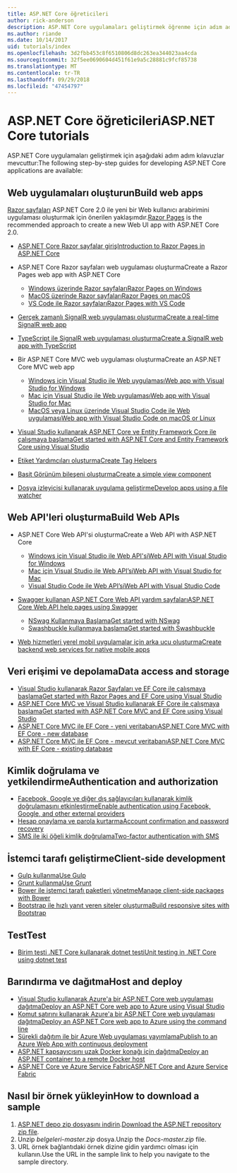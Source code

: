 ```yaml
---
title: ASP.NET Core öğreticileri
author: rick-anderson
description: ASP.NET Core uygulamaları geliştirmek öğrenme için adım adım kılavuzlar listesi.
ms.author: riande
ms.date: 10/14/2017
uid: tutorials/index
ms.openlocfilehash: 3d2fbb453c8f6510806d8dc263ea344023aa4cda
ms.sourcegitcommit: 32f5ee0690604d451f61e9a5c28881c9fcf85738
ms.translationtype: MT
ms.contentlocale: tr-TR
ms.lasthandoff: 09/29/2018
ms.locfileid: "47454797"
---
```

# <a name="aspnet-core-tutorials"></a><span data-ttu-id="74e18-103">ASP.NET Core öğreticileri</span><span class="sxs-lookup"><span data-stu-id="74e18-103">ASP.NET Core tutorials</span></span>

<span data-ttu-id="74e18-104">ASP.NET Core uygulamaları geliştirmek için aşağıdaki adım adım kılavuzlar mevcuttur:</span><span class="sxs-lookup"><span data-stu-id="74e18-104">The following step-by-step guides for developing ASP.NET Core applications are available:</span></span>

## <a name="build-web-apps"></a><span data-ttu-id="74e18-105">Web uygulamaları oluşturun</span><span class="sxs-lookup"><span data-stu-id="74e18-105">Build web apps</span></span>

<span data-ttu-id="74e18-106">[Razor sayfaları](xref:razor-pages/index) ASP.NET Core 2.0 ile yeni bir Web kullanıcı arabirimini uygulaması oluşturmak için önerilen yaklaşımdır.</span><span class="sxs-lookup"><span data-stu-id="74e18-106">[Razor Pages](xref:razor-pages/index) is the recommended approach to create a new Web UI app with ASP.NET Core 2.0.</span></span>

* [<span data-ttu-id="74e18-107">ASP.NET Core Razor sayfalar giriş</span><span class="sxs-lookup"><span data-stu-id="74e18-107">Introduction to Razor Pages in ASP.NET Core</span></span>](xref:razor-pages/index)
* <span data-ttu-id="74e18-108">ASP.NET Core Razor sayfaları web uygulaması oluşturma</span><span class="sxs-lookup"><span data-stu-id="74e18-108">Create a Razor Pages web app with ASP.NET Core</span></span>

   * [<span data-ttu-id="74e18-109">Windows üzerinde Razor sayfaları</span><span class="sxs-lookup"><span data-stu-id="74e18-109">Razor Pages on Windows</span></span>](xref:tutorials/razor-pages/index)
   * [<span data-ttu-id="74e18-110">MacOS üzerinde Razor sayfaları</span><span class="sxs-lookup"><span data-stu-id="74e18-110">Razor Pages on macOS</span></span>](xref:tutorials/razor-pages-mac/index)
   * [<span data-ttu-id="74e18-111">VS Code ile Razor sayfaları</span><span class="sxs-lookup"><span data-stu-id="74e18-111">Razor Pages with VS Code</span></span>](xref:tutorials/razor-pages-vsc/index)  

* [<span data-ttu-id="74e18-112">Gerçek zamanlı SignalR web uygulaması oluşturma</span><span class="sxs-lookup"><span data-stu-id="74e18-112">Create a real-time SignalR web app</span></span>](xref:tutorials/signalr)
* [<span data-ttu-id="74e18-113">TypeScript ile SignalR web uygulaması oluşturma</span><span class="sxs-lookup"><span data-stu-id="74e18-113">Create a SignalR web app with TypeScript</span></span>](xref:tutorials/signalr-typescript-webpack)

* <span data-ttu-id="74e18-114">Bir ASP.NET Core MVC web uygulaması oluşturma</span><span class="sxs-lookup"><span data-stu-id="74e18-114">Create an ASP.NET Core MVC web app</span></span>

   * [<span data-ttu-id="74e18-115">Windows için Visual Studio ile Web uygulaması</span><span class="sxs-lookup"><span data-stu-id="74e18-115">Web app with Visual Studio for Windows</span></span>](xref:tutorials/first-mvc-app/index)
   * [<span data-ttu-id="74e18-116">Mac için Visual Studio ile Web uygulaması</span><span class="sxs-lookup"><span data-stu-id="74e18-116">Web app with Visual Studio for Mac</span></span>](xref:tutorials/first-mvc-app-mac/index)
   * [<span data-ttu-id="74e18-117">MacOS veya Linux üzerinde Visual Studio Code ile Web uygulaması</span><span class="sxs-lookup"><span data-stu-id="74e18-117">Web app with Visual Studio Code on macOS or Linux</span></span>](xref:tutorials/first-mvc-app-xplat/index)

* [<span data-ttu-id="74e18-118">Visual Studio kullanarak ASP.NET Core ve Entity Framework Core ile çalışmaya başlama</span><span class="sxs-lookup"><span data-stu-id="74e18-118">Get started with ASP.NET Core and Entity Framework Core using Visual Studio</span></span>](xref:data/ef-mvc/index)
* [<span data-ttu-id="74e18-119">Etiket Yardımcıları oluşturma</span><span class="sxs-lookup"><span data-stu-id="74e18-119">Create Tag Helpers</span></span>](xref:mvc/views/tag-helpers/authoring)
* [<span data-ttu-id="74e18-120">Basit Görünüm bileşeni oluşturma</span><span class="sxs-lookup"><span data-stu-id="74e18-120">Create a simple view component</span></span>](xref:mvc/views/view-components#walkthrough-creating-a-simple-view-component)
* [<span data-ttu-id="74e18-121">Dosya izleyicisi kullanarak uygulama geliştirme</span><span class="sxs-lookup"><span data-stu-id="74e18-121">Develop apps using a file watcher</span></span>](xref:tutorials/dotnet-watch)

## <a name="build-web-apis"></a><span data-ttu-id="74e18-122">Web API'leri oluşturma</span><span class="sxs-lookup"><span data-stu-id="74e18-122">Build Web APIs</span></span>

* <span data-ttu-id="74e18-123">ASP.NET Core Web API'si oluşturma</span><span class="sxs-lookup"><span data-stu-id="74e18-123">Create a Web API with ASP.NET Core</span></span>

  * [<span data-ttu-id="74e18-124">Windows için Visual Studio ile Web API'si</span><span class="sxs-lookup"><span data-stu-id="74e18-124">Web API with Visual Studio for Windows</span></span>](xref:tutorials/first-web-api)
  * [<span data-ttu-id="74e18-125">Mac için Visual Studio ile Web API’si</span><span class="sxs-lookup"><span data-stu-id="74e18-125">Web API with Visual Studio for Mac</span></span>](xref:tutorials/first-web-api-mac)
  * [<span data-ttu-id="74e18-126">Visual Studio Code ile Web API’si</span><span class="sxs-lookup"><span data-stu-id="74e18-126">Web API with Visual Studio Code</span></span>](xref:tutorials/web-api-vsc)

* [<span data-ttu-id="74e18-127">Swagger kullanan ASP.NET Core Web API yardım sayfaları</span><span class="sxs-lookup"><span data-stu-id="74e18-127">ASP.NET Core Web API help pages using Swagger</span></span>](xref:tutorials/web-api-help-pages-using-swagger)
  * [<span data-ttu-id="74e18-128">NSwag Kullanmaya Başlama</span><span class="sxs-lookup"><span data-stu-id="74e18-128">Get started with NSwag</span></span>](xref:tutorials/get-started-with-nswag)
  * [<span data-ttu-id="74e18-129">Swashbuckle kullanmaya başlama</span><span class="sxs-lookup"><span data-stu-id="74e18-129">Get started with Swashbuckle</span></span>](xref:tutorials/get-started-with-swashbuckle)

* [<span data-ttu-id="74e18-130">Web hizmetleri yerel mobil uygulamalar için arka ucu oluşturma</span><span class="sxs-lookup"><span data-stu-id="74e18-130">Create backend web services for native mobile apps</span></span>](xref:mobile/native-mobile-backend)

## <a name="data-access-and-storage"></a><span data-ttu-id="74e18-131">Veri erişimi ve depolama</span><span class="sxs-lookup"><span data-stu-id="74e18-131">Data access and storage</span></span>

* [<span data-ttu-id="74e18-132">Visual Studio kullanarak Razor Sayfaları ve EF Core ile çalışmaya başlama</span><span class="sxs-lookup"><span data-stu-id="74e18-132">Get started with Razor Pages and EF Core using Visual Studio</span></span>](xref:data/ef-rp/intro)
* [<span data-ttu-id="74e18-133">ASP.NET Core MVC ve Visual Studio kullanarak EF Core ile çalışmaya başlama</span><span class="sxs-lookup"><span data-stu-id="74e18-133">Get started with ASP.NET Core MVC and EF Core using Visual Studio</span></span>](xref:data/ef-mvc/index)
* [<span data-ttu-id="74e18-134">ASP.NET Core MVC ile EF Core - yeni veritabanı</span><span class="sxs-lookup"><span data-stu-id="74e18-134">ASP.NET Core MVC with EF Core - new database</span></span>](/ef/core/get-started/aspnetcore/new-db)
* [<span data-ttu-id="74e18-135">ASP.NET Core MVC ile EF Core - mevcut veritabanı</span><span class="sxs-lookup"><span data-stu-id="74e18-135">ASP.NET Core MVC with EF Core - existing database</span></span>](/ef/core/get-started/aspnetcore/existing-db)

## <a name="authentication-and-authorization"></a><span data-ttu-id="74e18-136">Kimlik doğrulama ve yetkilendirme</span><span class="sxs-lookup"><span data-stu-id="74e18-136">Authentication and authorization</span></span>

* [<span data-ttu-id="74e18-137">Facebook, Google ve diğer dış sağlayıcıları kullanarak kimlik doğrulamasını etkinleştirme</span><span class="sxs-lookup"><span data-stu-id="74e18-137">Enable authentication using Facebook, Google, and other external providers</span></span>](xref:security/authentication/social/index)
* [<span data-ttu-id="74e18-138">Hesap onaylama ve parola kurtarma</span><span class="sxs-lookup"><span data-stu-id="74e18-138">Account confirmation and password recovery</span></span>](xref:security/authentication/accconfirm)
* [<span data-ttu-id="74e18-139">SMS ile iki öğeli kimlik doğrulama</span><span class="sxs-lookup"><span data-stu-id="74e18-139">Two-factor authentication with SMS</span></span>](xref:security/authentication/2fa)

## <a name="client-side-development"></a><span data-ttu-id="74e18-140">İstemci tarafı geliştirme</span><span class="sxs-lookup"><span data-stu-id="74e18-140">Client-side development</span></span>

* [<span data-ttu-id="74e18-141">Gulp kullanma</span><span class="sxs-lookup"><span data-stu-id="74e18-141">Use Gulp</span></span>](xref:client-side/using-gulp)
* [<span data-ttu-id="74e18-142">Grunt kullanma</span><span class="sxs-lookup"><span data-stu-id="74e18-142">Use Grunt</span></span>](xref:client-side/using-grunt)
* [<span data-ttu-id="74e18-143">Bower ile istemci tarafı paketleri yönetme</span><span class="sxs-lookup"><span data-stu-id="74e18-143">Manage client-side packages with Bower</span></span>](xref:client-side/bower)
* [<span data-ttu-id="74e18-144">Bootstrap ile hızlı yanıt veren siteler oluşturma</span><span class="sxs-lookup"><span data-stu-id="74e18-144">Build responsive sites with Bootstrap</span></span>](xref:client-side/bootstrap)

## <a name="test"></a><span data-ttu-id="74e18-145">Test</span><span class="sxs-lookup"><span data-stu-id="74e18-145">Test</span></span>

* [<span data-ttu-id="74e18-146">Birim testi .NET Core kullanarak dotnet testi</span><span class="sxs-lookup"><span data-stu-id="74e18-146">Unit testing in .NET Core using dotnet test</span></span>](/dotnet/articles/core/testing/unit-testing-with-dotnet-test)

## <a name="host-and-deploy"></a><span data-ttu-id="74e18-147">Barındırma ve dağıtma</span><span class="sxs-lookup"><span data-stu-id="74e18-147">Host and deploy</span></span>

* [<span data-ttu-id="74e18-148">Visual Studio kullanarak Azure'a bir ASP.NET Core web uygulaması dağıtma</span><span class="sxs-lookup"><span data-stu-id="74e18-148">Deploy an ASP.NET Core web app to Azure using Visual Studio</span></span>](xref:tutorials/publish-to-azure-webapp-using-vs)
* [<span data-ttu-id="74e18-149">Komut satırını kullanarak Azure'a bir ASP.NET Core web uygulaması dağıtma</span><span class="sxs-lookup"><span data-stu-id="74e18-149">Deploy an ASP.NET Core web app to Azure using the command line</span></span>](/azure/app-service/app-service-web-get-started-dotnet)
* [<span data-ttu-id="74e18-150">Sürekli dağıtım ile bir Azure Web uygulaması yayımlama</span><span class="sxs-lookup"><span data-stu-id="74e18-150">Publish to an Azure Web App with continuous deployment</span></span>](xref:host-and-deploy/azure-apps/azure-continuous-deployment)
* [<span data-ttu-id="74e18-151">ASP.NET kapsayıcısını uzak Docker konağı için dağıtma</span><span class="sxs-lookup"><span data-stu-id="74e18-151">Deploy an ASP.NET container to a remote Docker host</span></span>](/azure/vs-azure-tools-docker-hosting-web-apps-in-docker)
* [<span data-ttu-id="74e18-152">ASP.NET Core ve Azure Service Fabric</span><span class="sxs-lookup"><span data-stu-id="74e18-152">ASP.NET Core and Azure Service Fabric</span></span>](/azure/service-fabric/service-fabric-add-a-web-frontend)

<a name="download"></a>
## <a name="how-to-download-a-sample"></a><span data-ttu-id="74e18-153">Nasıl bir örnek yükleyin</span><span class="sxs-lookup"><span data-stu-id="74e18-153">How to download a sample</span></span>

1. <span data-ttu-id="74e18-154">[ASP.NET depo zip dosyasını indirin](https://codeload.github.com/aspnet/Docs/zip/master).</span><span class="sxs-lookup"><span data-stu-id="74e18-154">[Download the ASP.NET repository zip file](https://codeload.github.com/aspnet/Docs/zip/master).</span></span>
1. <span data-ttu-id="74e18-155">Unzip *belgeleri-master.zip* dosya.</span><span class="sxs-lookup"><span data-stu-id="74e18-155">Unzip the *Docs-master.zip* file.</span></span>
1. <span data-ttu-id="74e18-156">URL örnek bağlantıdaki örnek dizine gidin yardımcı olması için kullanın.</span><span class="sxs-lookup"><span data-stu-id="74e18-156">Use the URL in the sample link to help you navigate to the sample directory.</span></span>

